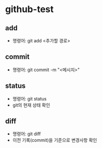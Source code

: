 # github-test

## add
- 명령어: git add <추가할 경로>

## commit
- 명령어: git commit -m "<메시지>"

## status
- 명령어: git status
- git의 현재 상태 확인

## diff
- 명령어: git diff
- 이전 기록(commit)을 기준으로 변경사항 확인